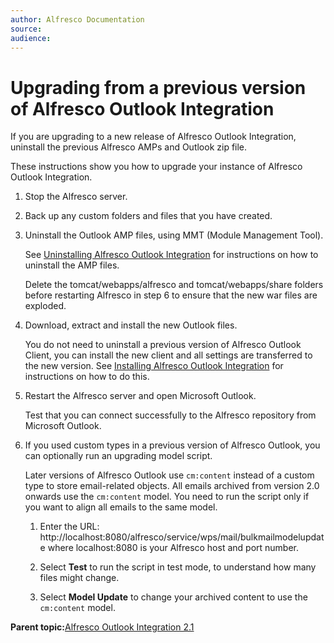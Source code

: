 ```yaml
---
author: Alfresco Documentation
source: 
audience: 
---
```


# Upgrading from a previous version of Alfresco Outlook Integration

If you are upgrading to a new release of Alfresco Outlook Integration, uninstall the previous Alfresco AMPs and Outlook zip file.

These instructions show you how to upgrade your instance of Alfresco Outlook Integration.

1.  Stop the Alfresco server.

2.  Back up any custom folders and files that you have created.

3.  Uninstall the Outlook AMP files, using MMT \(Module Management Tool\).

    See [Uninstalling Alfresco Outlook Integration](outlook-uninstall.md) for instructions on how to uninstall the AMP files.

    Delete the tomcat/webapps/alfresco and tomcat/webapps/share folders before restarting Alfresco in step 6 to ensure that the new war files are exploded.

4.  Download, extract and install the new Outlook files.

    You do not need to uninstall a previous version of Alfresco Outlook Client, you can install the new client and all settings are transferred to the new version. See [Installing Alfresco Outlook Integration](Outlook-amp_v2.md) for instructions on how to do this.

5.  Restart the Alfresco server and open Microsoft Outlook.

    Test that you can connect successfully to the Alfresco repository from Microsoft Outlook.

6.  If you used custom types in a previous version of Alfresco Outlook, you can optionally run an upgrading model script.

    Later versions of Alfresco Outlook use `cm:content` instead of a custom type to store email-related objects. All emails archived from version 2.0 onwards use the `cm:content` model. You need to run the script only if you want to align all emails to the same model.

    1.  Enter the URL: http://localhost:8080/alfresco/service/wps/mail/bulkmailmodelupdate where localhost:8080 is your Alfresco host and port number.

    2.  Select **Test** to run the script in test mode, to understand how many files might change.

    3.  Select **Model Update** to change your archived content to use the `cm:content` model.


**Parent topic:**[Alfresco Outlook Integration 2.1](../concepts/Outlook-overview.md)

